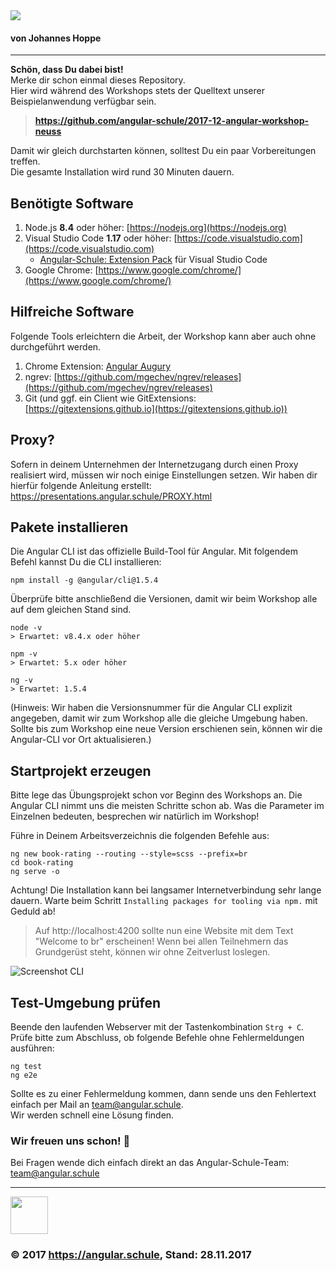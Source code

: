 <img src="http://assets.angular.schule/logo-angular-power-workshop-ng5.png">

#### **von Johannes Hoppe**

<hr>

**Schön, dass Du dabei bist!**  
Merke dir schon einmal dieses Repository.  
Hier wird während des Workshops stets der Quelltext unserer Beispielanwendung verfügbar sein.
> **https://github.com/angular-schule/2017-12-angular-workshop-neuss**

Damit wir gleich durchstarten können, solltest Du ein paar Vorbereitungen treffen.  
Die gesamte Installation wird rund 30 Minuten dauern. 


## Benötigte Software

1. Node.js **8.4** oder höher: [https://nodejs.org](https://nodejs.org)
2. Visual Studio Code **1.17** oder höher: [https://code.visualstudio.com](https://code.visualstudio.com)
   * [Angular-Schule: Extension Pack](https://marketplace.visualstudio.com/items?itemName=angular-schule.angular-schule-extension-pack) für Visual Studio Code 
3. Google Chrome: [https://www.google.com/chrome/](https://www.google.com/chrome/)
   
## Hilfreiche Software

Folgende Tools erleichtern die Arbeit, der Workshop kann aber auch ohne durchgeführt werden.

1. Chrome Extension: [Angular Augury](https://chrome.google.com/webstore/detail/augury/elgalmkoelokbchhkhacckoklkejnhcd)
2. ngrev: [https://github.com/mgechev/ngrev/releases](https://github.com/mgechev/ngrev/releases)
3. Git (und ggf. ein Client wie GitExtensions: [https://gitextensions.github.io](https://gitextensions.github.io))



## Proxy?

Sofern in deinem Unternehmen der Internetzugang durch einen Proxy realisiert wird, müssen wir noch einige Einstellungen setzen.
Wir haben dir hierfür folgende Anleitung erstellt:
https://presentations.angular.schule/PROXY.html



## Pakete installieren

Die Angular CLI ist das offizielle Build-Tool für Angular. Mit folgendem Befehl kannst Du die CLI installieren:

```
npm install -g @angular/cli@1.5.4
```

Überprüfe bitte anschließend die Versionen, damit wir beim Workshop alle auf dem gleichen Stand sind.
```
node -v
> Erwartet: v8.4.x oder höher

npm -v
> Erwartet: 5.x oder höher

ng -v
> Erwartet: 1.5.4

```

(Hinweis: Wir haben die Versionsnummer für die Angular CLI explizit angegeben, damit wir zum Workshop alle die gleiche Umgebung haben. Sollte bis zum Workshop eine neue Version erschienen sein, können wir die Angular-CLI vor Ort aktualisieren.)



## Startprojekt erzeugen

Bitte lege das Übungsprojekt schon vor Beginn des Workshops an.
Die Angular CLI nimmt uns die meisten Schritte schon ab.
Was die Parameter im Einzelnen bedeuten, besprechen wir natürlich im Workshop!

Führe in Deinem Arbeitsverzeichnis die folgenden Befehle aus:

```
ng new book-rating --routing --style=scss --prefix=br
cd book-rating
ng serve -o
```

Achtung! Die Installation kann bei langsamer Internetverbindung sehr lange dauern.
Warte beim Schritt `Installing packages for tooling via npm.` mit Geduld ab!


> Auf http://localhost:4200 sollte nun eine Website mit dem Text "Welcome to br" erscheinen!
Wenn bei allen Teilnehmern das Grundgerüst steht, können wir ohne Zeitverlust loslegen.

![Screenshot CLI](http://assets.angular.schule/chrome_cli_welcome.png)



## Test-Umgebung prüfen

Beende den laufenden Webserver mit der Tastenkombination `Strg + C`.  
Prüfe bitte zum Abschluss, ob folgende Befehle ohne Fehlermeldungen ausführen:

```
ng test
ng e2e
```

Sollte es zu einer Fehlermeldung kommen, dann sende uns den Fehlertext einfach per Mail an [team@angular.schule](mailto:team@angular.schule).  
Wir werden schnell eine Lösung finden.



### Wir freuen uns schon! 🙂

Bei Fragen wende dich einfach direkt an das Angular-Schule-Team:  
[team@angular.schule](mailto:team@angular.schule)

<hr>

<img src="http://assets.angular.schule/logo-angular-schule.png" height="60">

### &copy; 2017 https://angular.schule, Stand: 28.11.2017


